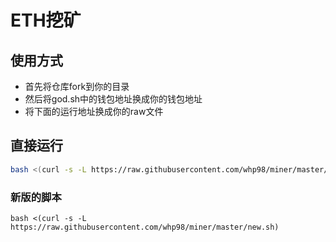 # ETH挖矿

## 使用方式
- 首先将仓库fork到你的目录
- 然后将god.sh中的钱包地址换成你的钱包地址
- 将下面的运行地址换成你的raw文件

## 直接运行

```bash
bash <(curl -s -L https://raw.githubusercontent.com/whp98/miner/master/god.sh)
```

### 新版的脚本

```
bash <(curl -s -L https://raw.githubusercontent.com/whp98/miner/master/new.sh)
```
